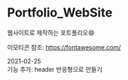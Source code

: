 # Portfolio_WebSite
웹사이트로 제작하는 포트폴리오:smile:  

이모티콘 참조: https://fontawesome.com/   

2021-02-25   
기능 추가: header 반응형으로 만들기
